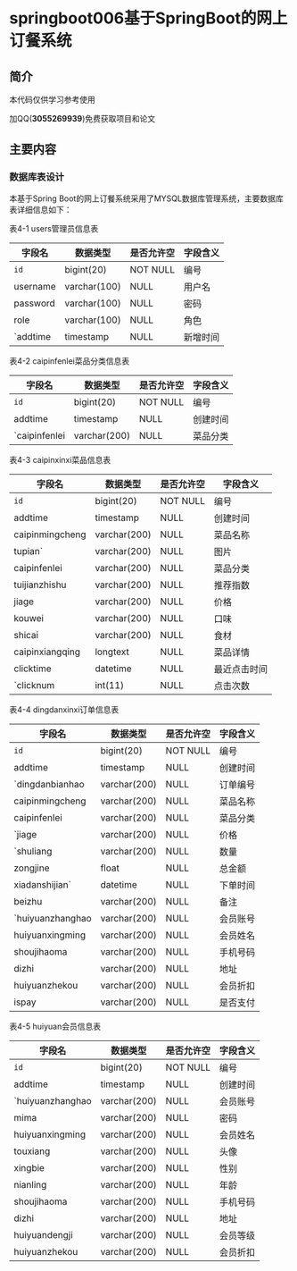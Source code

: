 # springboot006基于SpringBoot的网上订餐系统

## 简介

本代码仅供学习参考使用

加QQ(**3055269939**)免费获取项目和论文

## 主要内容

### 数据库表设计

本基于Spring Boot的网上订餐系统采用了MYSQL数据库管理系统，主要数据库表详细信息如下：

表4-1  users管理员信息表

| 字段名   | 数据类型     | 是否允许空 | 字段含义 |
| -------- | ------------ | ---------- | -------- |
| `id`     | bigint(20)   | NOT NULL   | 编号     |
| username | varchar(100) | NULL       | 用户名   |
| password | varchar(100) | NULL       | 密码     |
| role     | varchar(100) | NULL       | 角色     |
| `addtime | timestamp    | NULL       | 新增时间 |

 

表4-2  caipinfenlei菜品分类信息表

| 字段名        | 数据类型     | 是否允许空 | 字段含义 |
| ------------- | ------------ | ---------- | -------- |
| `id`          | bigint(20)   | NOT NULL   | 编号     |
| addtime       | timestamp    | NULL       | 创建时间 |
| `caipinfenlei | varchar(200) | NULL       | 菜品分类 |

 

表4-3  caipinxinxi菜品信息表

| 字段名          | 数据类型     | 是否允许空 | 字段含义     |
| --------------- | ------------ | ---------- | ------------ |
| `id`            | bigint(20)   | NOT NULL   | 编号         |
| addtime         | timestamp    | NULL       | 创建时间     |
| caipinmingcheng | varchar(200) | NULL       | 菜品名称     |
| tupian`         | varchar(200) | NULL       | 图片         |
| caipinfenlei    | varchar(200) | NULL       | 菜品分类     |
| tuijianzhishu   | varchar(200) | NULL       | 推荐指数     |
| jiage           | varchar(200) | NULL       | 价格         |
| kouwei          | varchar(200) | NULL       | 口味         |
| shicai          | varchar(200) | NULL       | 食材         |
| caipinxiangqing | longtext     | NULL       | 菜品详情     |
| clicktime       | datetime     | NULL       | 最近点击时间 |
| `clicknum       | int(11)      | NULL       | 点击次数     |

 

表4-4  dingdanxinxi订单信息表

| 字段名           | 数据类型     | 是否允许空 | 字段含义 |
| ---------------- | ------------ | ---------- | -------- |
| `id`             | bigint(20)   | NOT NULL   | 编号     |
| addtime          | timestamp    | NULL       | 创建时间 |
| `dingdanbianhao  | varchar(200) | NULL       | 订单编号 |
| caipinmingcheng  | varchar(200) | NULL       | 菜品名称 |
| caipinfenlei     | varchar(200) | NULL       | 菜品分类 |
| `jiage           | varchar(200) | NULL       | 价格     |
| `shuliang        | varchar(200) | NULL       | 数量     |
| zongjine         | float        | NULL       | 总金额   |
| xiadanshijian`   | datetime     | NULL       | 下单时间 |
| beizhu           | varchar(200) | NULL       | 备注     |
| `huiyuanzhanghao | varchar(200) | NULL       | 会员账号 |
| huiyuanxingming  | varchar(200) | NULL       | 会员姓名 |
| shoujihaoma      | varchar(200) | NULL       | 手机号码 |
| dizhi            | varchar(200) | NULL       | 地址     |
| huiyuanzhekou    | varchar(200) | NULL       | 会员折扣 |
| ispay            | varchar(200) | NULL       | 是否支付 |

 

表4-5  huiyuan会员信息表

| 字段名           | 数据类型     | 是否允许空 | 字段含义 |
| ---------------- | ------------ | ---------- | -------- |
| `id`             | bigint(20)   | NOT NULL   | 编号     |
| addtime          | timestamp    | NULL       | 创建时间 |
| `huiyuanzhanghao | varchar(200) | NULL       | 会员账号 |
| mima             | varchar(200) | NULL       | 密码     |
| huiyuanxingming  | varchar(200) | NULL       | 会员姓名 |
| touxiang         | varchar(200) | NULL       | 头像     |
| xingbie          | varchar(200) | NULL       | 性别     |
| nianling         | varchar(200) | NULL       | 年龄     |
| shoujihaoma      | varchar(200) | NULL       | 手机号码 |
| dizhi            | varchar(200) | NULL       | 地址     |
| huiyuandengji    | varchar(200) | NULL       | 会员等级 |
| huiyuanzhekou    | varchar(200) | NULL       | 会员折扣 |